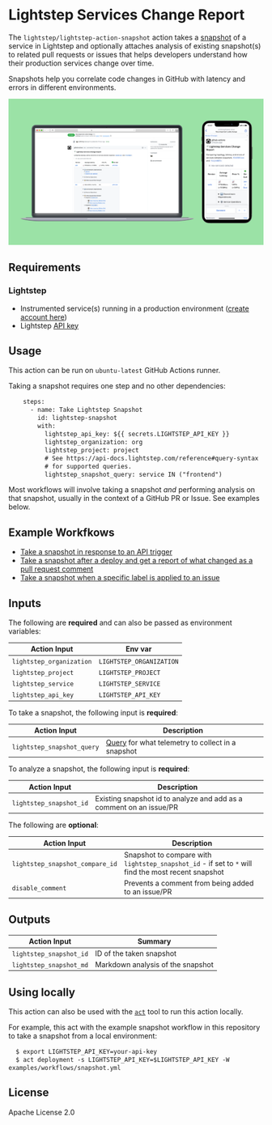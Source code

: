 # Lightstep Services Change Report 

The `lightstep/lightstep-action-snapshot` action takes a [snapshot](https://lightstep.com/blog/snapshots-detailed-system-behavior-saved-shareable/) of a service in Lightstep and optionally attaches analysis of existing snapshot(s) to related pull requests or issues that helps developers understand how their production services change over time.

Snapshots help you correlate code changes in GitHub with latency and errors in different environments.

![Example Output in a PR](./examples/example-screenshot.png)

## Requirements

### Lightstep

  * Instrumented service(s) running in a production environment ([create account here](https://app.lightstep.com/signup))
  * Lightstep [API key](https://docs.lightstep.com/docs/create-and-manage-api-keys)

## Usage

This action can be run on `ubuntu-latest` GitHub Actions runner.

Taking a snapshot requires one step and no other dependencies:

```
    steps:  
      - name: Take Lightstep Snapshot
        id: lightstep-snapshot
        with:
          lightstep_api_key: ${{ secrets.LIGHTSTEP_API_KEY }}
          lightstep_organization: org
          lightstep_project: project
          # See https://api-docs.lightstep.com/reference#query-syntax
          # for supported queries.
          lightstep_snapshot_query: service IN ("frontend")
```

Most workflows will involve taking a snapshot *and* performing analysis on that snapshot, usually in the context of a GitHub PR or Issue. See examples below.

## Example Workfkows

* [Take a snapshot in response to an API trigger](./examples/workflows/snapshot.yml)
* [Take a snapshot after a deploy and get a report of what changed as a pull request comment](./examples/workflows/after_deploy.yml)
* [Take a snapshot when a specific label is applied to an issue](./examples/workflows/snapshot_to_issue.yml)

## Inputs

The following are **required** and can also be passed as environment variables:

| Action Input             | Env var                   |
| ------------------------ | ------------------------- |
| `lightstep_organization` | `LIGHTSTEP_ORGANIZATION`  |
| `lightstep_project`      | `LIGHTSTEP_PROJECT`       |
| `lightstep_service`      | `LIGHTSTEP_SERVICE`       |
| `lightstep_api_key`      | `LIGHTSTEP_API_KEY`       |

To take a snapshot, the following input is **required**:

| Action Input               | Description                                                                                                |
| -------------------------- | ---------------------------------------------------------------------------------------------------------- |
| `lightstep_snapshot_query` | [Query](https://api-docs.lightstep.com/reference#query-syntax) for what telemetry to collect in a snapshot |

To analyze a snapshot, the following input is **required**:

| Action Input               | Description                                                         |
| -------------------------- | ------------------------------------------------------------------- |
| `lightstep_snapshot_id`    | Existing snapshot id to analyze and add as a comment on an issue/PR |


The following are **optional**:

| Action Input                    | Description                                         |
| ------------------------------- | --------------------------------------------------- |
| `lightstep_snapshot_compare_id` | Snapshot to compare with `lightstep_snapshot_id` - if set to `*` will find the most recent snapshot  |
| `disable_comment`               | Prevents a comment from being added to an issue/PR  |

## Outputs

| Action Input             | Summary                            |
| ------------------------ | ---------------------------------- |
| `lightstep_snapshot_id`  | ID of the taken snapshot           |
| `lightstep_snapshot_md`  | Markdown analysis of the snapshot  |


## Using locally

This action can also be used with the [`act`](https://github.com/nektos/act) tool to run this action locally.

For example, this act with the example snapshot workflow in this repository to take a snapshot from a local environment:

```
  $ export LIGHTSTEP_API_KEY=your-api-key
  $ act deployment -s LIGHTSTEP_API_KEY=$LIGHTSTEP_API_KEY -W examples/workflows/snapshot.yml
```

## License

Apache License 2.0
